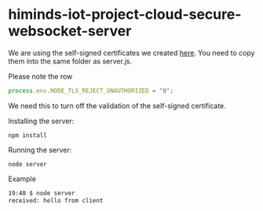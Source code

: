 # himinds-iot-project-cloud-secure-websocket-server


We are using the self-signed certificates we created [here](https://github.com/HiMinds/himinds-iot-project-general-self-signed-certificate). You need to copy them into the same folder as server.js.

Please note the row 

```javascript
process.env.NODE_TLS_REJECT_UNAUTHORIZED = "0";
```
We need this to turn off the validation of the self-signed certificate.

Installing the server:

```
npm install
```

Running the server:

```
node server
```

Example

```bash
19:48 $ node server
received: hello from client
```
